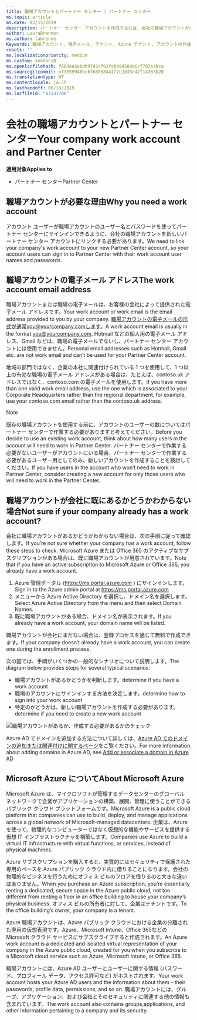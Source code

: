 ```yaml
---
title: 職場アカウントとパートナー センター | パートナー センター
ms.topic: article
ms.date: 03/15/2019
description: パートナー センター アカウントを作成するには、会社の職場アカウントが必要です。 Microsoft Azure または Office 365 のアクティブなサブスクリプションがある場合は、既に職場アカウントが用意されています。
author: LauraBrenner
ms.author: labrenne
Keywords: 職場アカウント, 電子メール, テナント, Azure テナント, アカウントの作成, ドメイン名
robots: ''
ms.localizationpriority: medium
ms.custom: seodec18
ms.openlocfilehash: f668ea5ebdb97d2cf02febb94584b6cf707e3bca
ms.sourcegitcommit: ef3559940bc6f68858441f7c2d33e42f14363b20
ms.translationtype: HT
ms.contentlocale: ja-JP
ms.lasthandoff: 06/13/2019
ms.locfileid: "67131706"
---
```

# <a name="your-company-work-account-and-partner-center"></a><span data-ttu-id="35313-105">会社の職場アカウントとパートナー センター</span><span class="sxs-lookup"><span data-stu-id="35313-105">Your company work account and Partner Center</span></span>  

<span data-ttu-id="35313-106">**適用対象**</span><span class="sxs-lookup"><span data-stu-id="35313-106">**Applies to**</span></span>

-  <span data-ttu-id="35313-107">パートナー センター</span><span class="sxs-lookup"><span data-stu-id="35313-107">Partner Center</span></span>

## <a name="why-you-need-a-work-account"></a><span data-ttu-id="35313-108">職場アカウントが必要な理由</span><span class="sxs-lookup"><span data-stu-id="35313-108">Why you need a work account</span></span>

<span data-ttu-id="35313-109">アカウント ユーザーが職場アカウントのユーザー名とパスワードを使ってパートナー センターにサインインできるように、会社の職場アカウントを新しいパートナー センター アカウントにリンクする必要があります。</span><span class="sxs-lookup"><span data-stu-id="35313-109">We need to link your company's work account to your new Partner Center account, so your account users can sign in to Partner Center with their work account user names and passwords.</span></span>

## <a name="the-work-account-email-address"></a><span data-ttu-id="35313-110">職場アカウントの電子メール アドレス</span><span class="sxs-lookup"><span data-stu-id="35313-110">The work account email address</span></span>

<span data-ttu-id="35313-111">職場アカウントまたは職場の電子メールは、お客様の会社によって提供された電子メール アドレスです。</span><span class="sxs-lookup"><span data-stu-id="35313-111">Your work account or work email is the email address provided to you by your company.</span></span> <span data-ttu-id="35313-112">職場アカウントの電子メールの形式が通常you@yourcompany.comします。</span><span class="sxs-lookup"><span data-stu-id="35313-112">A work account email is usually in the format you@yourcompany.com.</span></span> <span data-ttu-id="35313-113">Hotmail などの個人用の電子メール アドレス、Gmail などは、職場の電子メールでないし、パートナー センター アカウントには使用できません。</span><span class="sxs-lookup"><span data-stu-id="35313-113">Personal email addresses such as Hotmail, Gmail etc. are not work email and can’t be used for your Partner Center account.</span></span> 

<span data-ttu-id="35313-114">地域の部門ではなく、企業の本社に関連付けられている 1 つを使用して、1 つ以上の有効な職場の電子メール アドレスがある場合は、たとえば、contoso.uk アドレスではなく、contoso.com の電子メールを使用します。</span><span class="sxs-lookup"><span data-stu-id="35313-114">If you have more than one valid work email address, use the one which is associated to your Corporate Headquarters rather than the regional department, for example, use your contoso.com email rather than the contoso.uk address.</span></span>

> [!NOTE]  
>  <span data-ttu-id="35313-115">既存の職場アカウントを使用する前に、アカウントのユーザーの数についてはパートナー センターで作業する必要がありますと考えてください。</span><span class="sxs-lookup"><span data-stu-id="35313-115">Before you decide to use an existing work account, think about how many users in the account will need to work in Partner Center.</span></span> <span data-ttu-id="35313-116">パートナー センターで作業する必要がないユーザーがアカウントにいる場合、パートナー センターで作業する必要があるユーザー用としてのみ、新しいアカウントを作成することを検討してください。</span><span class="sxs-lookup"><span data-stu-id="35313-116">If you have users in the account who won’t need to work in Partner Center, consider creating a new account for only those users who will need to work in the Partner Center.</span></span>


## <a name="not-sure-if-your-company-already-has-a-work-account"></a><span data-ttu-id="35313-117">職場アカウントが会社に既にあるかどうかわからない場合</span><span class="sxs-lookup"><span data-stu-id="35313-117">Not sure if your company already has a work account?</span></span>

<span data-ttu-id="35313-118">会社に職場アカウントがあるかどうかわからない場合は、次の手順に従って確認します。</span><span class="sxs-lookup"><span data-stu-id="35313-118">If you’re not sure whether your company has a work account, follow these steps to check.</span></span> <span data-ttu-id="35313-119">Microsoft Azure または Office 365 のアクティブなサブスクリプションがある場合は、既に職場アカウントが用意されています。</span><span class="sxs-lookup"><span data-stu-id="35313-119">Note that if you have an active subscription to Microsoft Azure or Office 365, you already have a work account.</span></span>

1.  <span data-ttu-id="35313-120">Azure 管理ポータル (https://ms.portal.azure.com ) にサインインします。</span><span class="sxs-lookup"><span data-stu-id="35313-120">Sign in to the Azure admin portal at https://ms.portal.azure.com</span></span>
2.  <span data-ttu-id="35313-121">メニューから Azure Active Directory を選択し、ドメイン名を選択します。</span><span class="sxs-lookup"><span data-stu-id="35313-121">Select Azure Active Directory from the menu and then select Domain Names.</span></span>
3.  <span data-ttu-id="35313-122">既に職場アカウントがある場合、ドメイン名が表示されます。</span><span class="sxs-lookup"><span data-stu-id="35313-122">If you already have a work account, your domain name will be listed.</span></span>

<span data-ttu-id="35313-123">職場アカウントが会社にまだない場合は、登録プロセスを通じて無料で作成できます。</span><span class="sxs-lookup"><span data-stu-id="35313-123">If your company doesn’t already have a work account, you can create one during the enrollment process.</span></span>

<span data-ttu-id="35313-124">次の図では、手順がいくつかの一般的なシナリオについて説明します。</span><span class="sxs-lookup"><span data-stu-id="35313-124">The diagram below provides steps for several typical scenarios:</span></span>

- <span data-ttu-id="35313-125">職場アカウントがあるかどうかを判断します。</span><span class="sxs-lookup"><span data-stu-id="35313-125">determine if you have a work account</span></span> 
- <span data-ttu-id="35313-126">職場のアカウントにサインインする方法を決定します。</span><span class="sxs-lookup"><span data-stu-id="35313-126">determine how to sign into your work account</span></span> 
- <span data-ttu-id="35313-127">特定のかどうかは、新しい職場アカウントを作成する必要があります。</span><span class="sxs-lookup"><span data-stu-id="35313-127">determine if you need to create a new work account</span></span>


![職場アカウントがあるか、作成する必要があるかのチェック](images/onboardingAADFlow.png)

<span data-ttu-id="35313-129">Azure AD でドメインを追加する方法について詳しくは、[Azure AD でのドメインの追加または関連付けに関するページ](https://docs.microsoft.com/azure/active-directory/active-directory-add-domain)をご覧ください。</span><span class="sxs-lookup"><span data-stu-id="35313-129">For more information about adding domains in Azure AD, see [Add or associate a domain in Azure AD](https://docs.microsoft.com/azure/active-directory/active-directory-add-domain)</span></span>

## <a name="about-microsoft-azure"></a><span data-ttu-id="35313-130">Microsoft Azure について</span><span class="sxs-lookup"><span data-stu-id="35313-130">About Microsoft Azure</span></span>

<span data-ttu-id="35313-131">Microsoft Azure は、マイクロソフトが管理するデータセンターのグローバル ネットワークで企業がアプリケーションの構築、展開、管理に使うことができるパブリック クラウド プラットフォームです。</span><span class="sxs-lookup"><span data-stu-id="35313-131">Microsoft Azure is a public cloud platform that companies can use to build, deploy, and manage applications across a global network of Microsoft-managed datacenters.</span></span> <span data-ttu-id="35313-132">企業は、Azure を使って、物理的なコンピューターではなく仮想的な機能やサービスを提供する仮想 IT インフラストラクチャを構築します。</span><span class="sxs-lookup"><span data-stu-id="35313-132">Companies use Azure to build a virtual IT infrastructure with virtual functions, or services, instead of physical machines.</span></span> 

<span data-ttu-id="35313-133">Azure サブスクリプションを購入すると、実質的にはセキュリティで保護された専用のペースを Azure パブリック クラウド内に借りることになります。会社の物理的なビジネスを行うためにオフィス ビルのフロアを借りるのと大きな違いはありません。</span><span class="sxs-lookup"><span data-stu-id="35313-133">When you purchase an Azure subscription, you’re essentially renting a dedicated, secure space in the Azure public cloud, not too different from renting a floor in an office building to house your company’s physical business.</span></span> <span data-ttu-id="35313-134">オフィス ビルの所有者に対して、企業はテナントです。</span><span class="sxs-lookup"><span data-stu-id="35313-134">To the office building’s owner, your company is a tenant.</span></span> 

<span data-ttu-id="35313-135">Azure 職場アカウントは、Azure パブリック クラウドにおける企業の分離された専用の仮想表現です。Azure、Microsoft Intune、Office 365などの Microsoft クラウド サービスにサブスクライブすると作成されます。</span><span class="sxs-lookup"><span data-stu-id="35313-135">An Azure work account is a dedicated and isolated virtual representation of your company in the Azure public cloud, created for you when you subscribe to a Microsoft cloud service such as Azure, Microsoft Intune, or Office 365.</span></span> 

<span data-ttu-id="35313-136">職場アカウントには、Azure AD ユーザーとユーザーに関する情報 (パスワード、プロフィール データ、アクセス許可など) がホストされます。</span><span class="sxs-lookup"><span data-stu-id="35313-136">Your work account hosts your Azure AD users and the information about them - their passwords, profile data, permissions, and so on.</span></span> <span data-ttu-id="35313-137">職場アカウントには、グループ、アプリケーション、および会社とそのセキュリティに関連する他の情報も含まれています。</span><span class="sxs-lookup"><span data-stu-id="35313-137">The work account also contains groups,applications, and other information pertaining to a company and its security.</span></span> 
